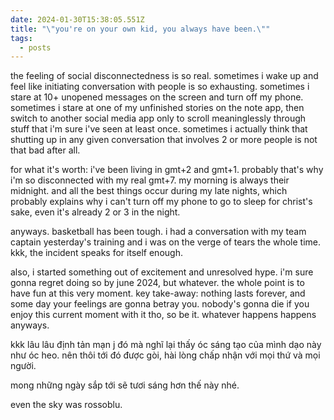 ```yaml
---
date: 2024-01-30T15:38:05.551Z
title: "\"you're on your own kid, you always have been.\""
tags:
  - posts
---
```

the feeling of social disconnectedness is so real. sometimes i wake up and feel like initiating conversation with people is so exhausting. sometimes i stare at 10+ unopened messages on the screen and turn off my phone. sometimes i stare at one of my unfinished stories on the note app, then switch to another social media app only to scroll meaninglessly through stuff that i'm sure i've seen at least once. sometimes i actually think that shutting up in any given conversation that involves 2 or more people is not that bad after all.



for what it's worth: i've been living in gmt+2 and gmt+1. probably that's why i'm so disconnected with my real gmt+7. my morning is always their midnight. and all the best things occur during my late nights, which probably explains why i can't turn off my phone to go to sleep for christ's sake, even it's already 2 or 3 in the night.



anyways. basketball has been tough. i had a conversation with my team captain yesterday's training and i was on the verge of tears the whole time. kkk, the incident speaks for itself enough.



also, i started something out of excitement and unresolved hype. i'm sure gonna regret doing so by june 2024, but whatever. the whole point is to have fun at this very moment. key take-away: nothing lasts forever, and some day your feelings are gonna betray you. nobody's gonna die if you enjoy this current moment with it tho, so be it. whatever happens happens anyways.



kkk lâu lâu định tản mạn j đó mà nghĩ lại thấy óc sáng tạo của mình dạo này như óc heo. nên thôi tới đó được gòi, hài lòng chấp nhận với mọi thứ và mọi người.



mong những ngày sắp tới sẽ tươi sáng hơn thế này nhé.



even the sky was rossoblu.